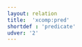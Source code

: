 ```yaml
---
layout: relation
title:  'xcomp:pred'
shortdef : 'predicate'
udver: '2'
---
```

<!-- Interlanguage links updated Út zář 29 20:23:46 CEST 2020 -->
